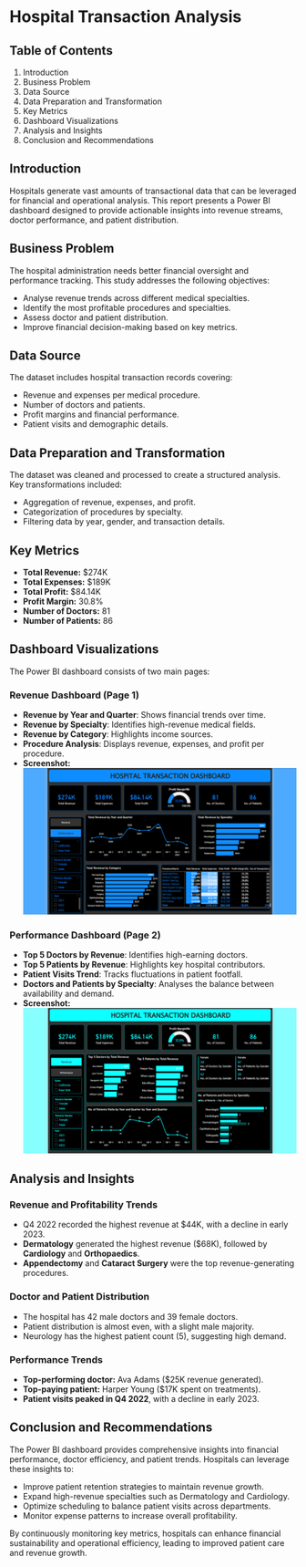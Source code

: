 # Hospital Transaction Analysis 

## Table of Contents
1. Introduction
2. Business Problem
3. Data Source
4. Data Preparation and Transformation
5. Key Metrics
6. Dashboard Visualizations
7. Analysis and Insights
8. Conclusion and Recommendations

## Introduction
Hospitals generate vast amounts of transactional data that can be leveraged for financial and operational analysis. This report presents a Power BI dashboard designed to provide actionable insights into revenue streams, doctor performance, and patient distribution.

## Business Problem
The hospital administration needs better financial oversight and performance tracking. This study addresses the following objectives:
- Analyse revenue trends across different medical specialties.
- Identify the most profitable procedures and specialties.
- Assess doctor and patient distribution.
- Improve financial decision-making based on key metrics.

## Data Source
The dataset includes hospital transaction records covering:
- Revenue and expenses per medical procedure.
- Number of doctors and patients.
- Profit margins and financial performance.
- Patient visits and demographic details.

## Data Preparation and Transformation
The dataset was cleaned and processed to create a structured analysis. Key transformations included:
- Aggregation of revenue, expenses, and profit.
- Categorization of procedures by specialty.
- Filtering data by year, gender, and transaction details.

## Key Metrics
- **Total Revenue:** $274K
- **Total Expenses:** $189K
- **Total Profit:** $84.14K
- **Profit Margin:** 30.8%
- **Number of Doctors:** 81
- **Number of Patients:** 86

## Dashboard Visualizations
The Power BI dashboard consists of two main pages:

### **Revenue Dashboard (Page 1)**
- **Revenue by Year and Quarter**: Shows financial trends over time.
- **Revenue by Specialty**: Identifies high-revenue medical fields.
- **Revenue by Category**: Highlights income sources.
- **Procedure Analysis**: Displays revenue, expenses, and profit per procedure.
- **Screenshot:** ![Revenue Dashboard](images/revenuedashboard.png)

### **Performance Dashboard (Page 2)**
- **Top 5 Doctors by Revenue**: Identifies high-earning doctors.
- **Top 5 Patients by Revenue**: Highlights key hospital contributors.
- **Patient Visits Trend**: Tracks fluctuations in patient footfall.
- **Doctors and Patients by Specialty**: Analyses the balance between availability and demand.
- **Screenshot:** ![Performance Dashboard](images/performancedashboard.png)

## Analysis and Insights
### **Revenue and Profitability Trends**
- Q4 2022 recorded the highest revenue at $44K, with a decline in early 2023.
- **Dermatology** generated the highest revenue ($68K), followed by **Cardiology** and **Orthopaedics**.
- **Appendectomy** and **Cataract Surgery** were the top revenue-generating procedures.

### **Doctor and Patient Distribution**
- The hospital has 42 male doctors and 39 female doctors.
- Patient distribution is almost even, with a slight male majority.
- Neurology has the highest patient count (5), suggesting high demand.

### **Performance Trends**
- **Top-performing doctor:** Ava Adams ($25K revenue generated).
- **Top-paying patient:** Harper Young ($17K spent on treatments).
- **Patient visits peaked in Q4 2022**, with a decline in early 2023.

## Conclusion and Recommendations
The Power BI dashboard provides comprehensive insights into financial performance, doctor efficiency, and patient trends. Hospitals can leverage these insights to:
- Improve patient retention strategies to maintain revenue growth.
- Expand high-revenue specialties such as Dermatology and Cardiology.
- Optimize scheduling to balance patient visits across departments.
- Monitor expense patterns to increase overall profitability.

By continuously monitoring key metrics, hospitals can enhance financial sustainability and operational efficiency, leading to improved patient care and revenue growth.
